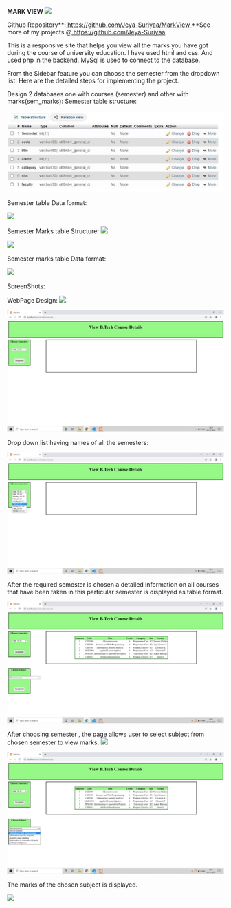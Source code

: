 ﻿**MARK VIEW ![](Aspose.Words.29a90f4d-358d-4ce8-9bd0-ff0cb9b75782.001.png)**

Github Repository**:[ https://github.com/Jeya-Suriyaa/MarkView ](https://github.com/Jeya-Suriyaa/MarkView)**See more of my projects @[ https://github.com/Jeya-Suriyaa ](https://github.com/Jeya-Suriyaa)

This is a responsive site that helps you view all the marks you have got during the course of university education. I have used html and css. And used php in the backend. MySql is used to connect to the database. 

From the Sidebar feature you can choose the semester from the dropdown list. Here are the detailed steps for implementing the project. 

Design 2 databases one with courses (semester) and other with marks(sem\_marks): Semester table structure: 

![](Aspose.Words.29a90f4d-358d-4ce8-9bd0-ff0cb9b75782.002.jpeg)

Semester table Data format: 

![](Aspose.Words.29a90f4d-358d-4ce8-9bd0-ff0cb9b75782.003.png)

Semester Marks table Structure: ![](Aspose.Words.29a90f4d-358d-4ce8-9bd0-ff0cb9b75782.001.png)

![](Aspose.Words.29a90f4d-358d-4ce8-9bd0-ff0cb9b75782.004.png)

Semester marks table Data format: 

![](Aspose.Words.29a90f4d-358d-4ce8-9bd0-ff0cb9b75782.005.png)

ScreenShots: 

WebPage Design: ![](Aspose.Words.29a90f4d-358d-4ce8-9bd0-ff0cb9b75782.006.png)

![](Aspose.Words.29a90f4d-358d-4ce8-9bd0-ff0cb9b75782.007.jpeg)

Drop down list having names of all the semesters: 

![](Aspose.Words.29a90f4d-358d-4ce8-9bd0-ff0cb9b75782.008.jpeg)

After the required semester is chosen a detailed information on all courses that have been taken in this particular semester is displayed as table format. 

![](Aspose.Words.29a90f4d-358d-4ce8-9bd0-ff0cb9b75782.009.jpeg)

After choosing semester , the page allows user to select subject from chosen semester to view marks. ![](Aspose.Words.29a90f4d-358d-4ce8-9bd0-ff0cb9b75782.010.png)

![](Aspose.Words.29a90f4d-358d-4ce8-9bd0-ff0cb9b75782.011.jpeg)

The marks of the chosen subject is displayed. 

![](Aspose.Words.29a90f4d-358d-4ce8-9bd0-ff0cb9b75782.012.png)
